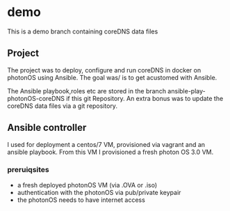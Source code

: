 # demo

This is a demo branch containing coreDNS data files

## Project

The project was to deploy, configure and run coreDNS in docker on photonOS
using Ansible.
The goal was/ is to get acustomed with Ansible.

The Ansible playbook,roles etc are stored in the branch ansible-play-photonOS-coreDNS
if this git Repository.
An extra bonus was to update the coreDNS data files via a git repository.

## Ansible controller

I used for deployment a centos/7 VM, provisioned via vagrant and an ansible playbook.
From this VM I provisioned a fresh photon OS 3.0 VM.

### preruiqsites

- a fresh deployed photonOS VM (via .OVA or .iso)
- authentication with the photonOS via pub/private keypair
- the photonOS needs to have internet access
